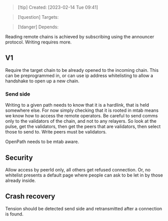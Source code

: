 
>[!tip] Created: [2023-02-14 Tue 09:41]

>[!question] Targets: 

>[!danger] Depends: 

Reading remote chains is achieved by subscribing using the announcer protocol.
Writing requires more.

## V1
Require the target chain to be already opened to the incoming chain.  This can be preprogrammed in, or can use ip address whitelisting to allow a handshake to open up a new chain.

### Send side
Writing to a given path needs to know that it is a hardlink, that is held somewhere else.  For now simply checking that it is rooted in mtab means we know how to access the remote operators.
Be careful to send comms only to the validators of the chain, and not to any relayers.  So look at the pulse, get the validators, then get the peers that are validators, then select those to send to.
Write peers must be validators.

OpenPath needs to be mtab aware.

## Security 
Allow access by peerId only, all others get refused connection.
Or, no whitelist presents a default page where people can ask to be let in by those already inside.

## Crash recovery
Tension should be detected send side and retransmitted after a connection is found.